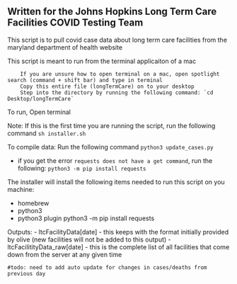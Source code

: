 ## Written for the Johns Hopkins Long Term Care Facilities COVID Testing Team

This script is to pull covid case data about long term care facilities from the maryland department of health website 

This script is meant to run from the terminal applicaiton of a mac 

        If you are unsure how to open terminal on a mac, open spotlight search (command + shift bar) and type in terminal 
        Copy this entire file (longTermCare) on to your desktop
        Step into the directory by running the following command: `cd Desktop/longTermCare`
        
To run, Open terminal

Note: If this is the first time you are running the script, run the following command `sh installer.sh`

To compile data:
Run the following command `python3 update_cases.py`
* if you get the error `requests does not have a get command`, run the following:
        `python3 -m pip install requests`

The installer will install the following items needed to run this script on you machine:
- homebrew
- python3
- python3 plugin python3 -m pip install requests

Outputs: 
    - ltcFacilityData[date] - this keeps with the format initially provided by olive (new facilities will not be added to this output)
    - ltcFacilitityData_raw[date] - this is the complete list of all facilities that come down from the server at any given time
    
    #todo: need to add auto update for changes in cases/deaths from previous day
